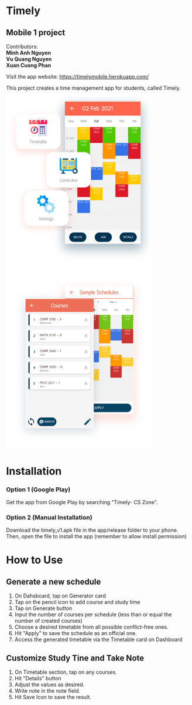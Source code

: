 # Timely
## Mobile 1 project
Contributors:  
**Minh Anh Nguyen**  
**Vu Quang Nguyen**  
**Xuan Cuong Phan**  

Visit the app website: https://timelymobile.herokuapp.com/

This project creates a time management app for students, called Timely.
<img src="screenshots/home.png" alt="Dashboar" width="400" />
<img src="screenshots/timetable.png" alt="Generator" width="400" />

# Installation
### Option 1 (Google Play)
Get the app from Google Play by searching "Timely- CS Zone".  

### Option 2 (Manual Installation)
Download the timely_v1.apk file in the app/release folder to your phone.
Then, open the file to install the app (remember to allow install permission)

# How to Use
## Generate a new schedule
1. On Dahsboard, tap on Generator card
2. Tap on the pencil icon to add course and study time
3. Tap on Generate button
4. Input the number of courses per schedule (less than or equal the number of created courses) 
5. Choose a desired timetable from all possible conflict-free ones.
6. Hit "Apply" to save the schedule as an official one.
7. Access the generated timetable via the Timetable card on Dashboard

## Customize Study Tine and Take Note
1. On Timetable section, tap on any courses.
2. Hit "Details" button
3. Adjust the values as desired.
4. Write note in the note field.
5. Hit Save Icon to save the result.

